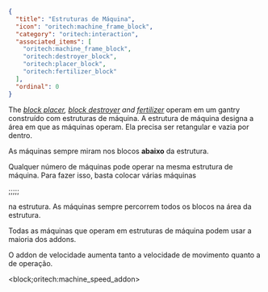 ```json
{
  "title": "Estruturas de Máquina",
  "icon": "oritech:machine_frame_block",
  "category": "oritech:interaction",
  "associated_items": [
    "oritech:machine_frame_block",
    "oritech:destroyer_block",
    "oritech:placer_block",
    "oritech:fertilizer_block"
  ],
  "ordinal": 0
}
```

The *[block placer](^oritech:interaction/block_placer), [block destroyer](^oritech:interaction/block_destroyer) and [fertilizer](^oritech:interaction/fertilizer)* operam em um gantry construído com estruturas de máquina. A estrutura de máquina designa
a área em que as máquinas operam. Ela precisa ser retangular e vazia por dentro.

As máquinas sempre miram nos blocos **abaixo** da estrutura.

Qualquer número de máquinas pode operar na mesma estrutura de máquina. Para fazer isso, basta colocar várias máquinas

;;;;;

na estrutura. As máquinas sempre percorrem todos os blocos na área da estrutura.

Todas as máquinas que operam em estruturas de máquina podem usar a maioria dos addons.

O addon de velocidade aumenta tanto a velocidade de movimento quanto a de operação.

<block;oritech:machine_speed_addon>
